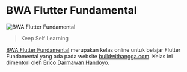 # BWA Flutter Fundamental

![BWA Flutter Fundamental](https://github.com/riansyahrobi8/BWAFluuterFund/blob/master/images/Screenshot_20200828_001532.png)

> Keep Self Learning

[BWA Flutter Fundamental](https://www.buildwithangga.com/kelas/flutter-fundamentals) merupakan kelas online untuk belajar Flutter Fundamental yang ada pada website [buildwithangga.com](https://www.buildwithangga.com/). Kelas ini dimentori oleh [Erico Darmawan Handoyo](https://ericodarmawan.com/#/). 

